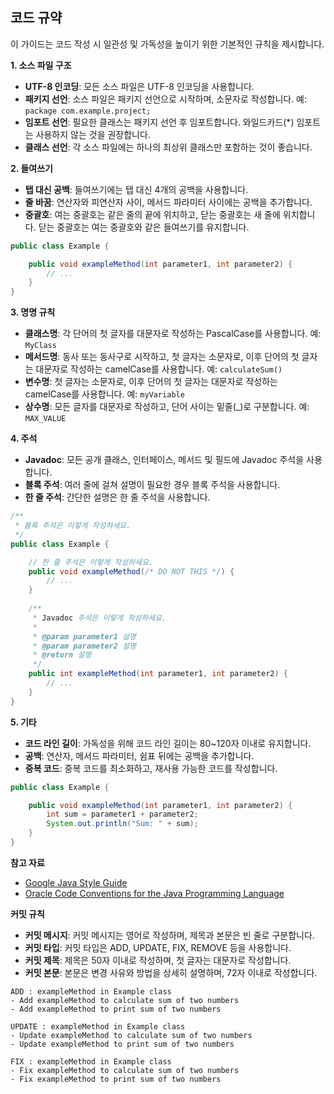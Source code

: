 ## 코드 규약

이 가이드는 코드 작성 시 일관성 및 가독성을 높이기 위한 기본적인 규칙을 제시합니다.

**1. 소스 파일 구조**

* **UTF-8 인코딩**: 모든 소스 파일은 UTF-8 인코딩을 사용합니다.
* **패키지 선언**: 소스 파일은 패키지 선언으로 시작하며, 소문자로 작성합니다. 예: `package com.example.project;`
* **임포트 선언**: 필요한 클래스는 패키지 선언 후 임포트합니다. 와일드카드(*) 임포트는 사용하지 않는 것을 권장합니다.
* **클래스 선언**: 각 소스 파일에는 하나의 최상위 클래스만 포함하는 것이 좋습니다.

**2. 들여쓰기**

* **탭 대신 공백**: 들여쓰기에는 탭 대신 4개의 공백을 사용합니다.
* **줄 바꿈**: 연산자와 피연산자 사이, 메서드 파라미터 사이에는 공백을 추가합니다.
* **중괄호**: 여는 중괄호는 같은 줄의 끝에 위치하고, 닫는 중괄호는 새 줄에 위치합니다. 닫는 중괄호는 여는 중괄호와 같은 들여쓰기를 유지합니다.

```java
public class Example {

    public void exampleMethod(int parameter1, int parameter2) {
        // ...
    }
}
```

**3. 명명 규칙**

* **클래스명**: 각 단어의 첫 글자를 대문자로 작성하는 PascalCase를 사용합니다. 예: `MyClass`
* **메서드명**: 동사 또는 동사구로 시작하고, 첫 글자는 소문자로, 이후 단어의 첫 글자는 대문자로 작성하는 camelCase를 사용합니다. 예: `calculateSum()`
* **변수명**: 첫 글자는 소문자로, 이후 단어의 첫 글자는 대문자로 작성하는 camelCase를 사용합니다. 예: `myVariable`
* **상수명**: 모든 글자를 대문자로 작성하고, 단어 사이는 밑줄(_)로 구분합니다. 예: `MAX_VALUE`

**4. 주석**

* **Javadoc**: 모든 공개 클래스, 인터페이스, 메서드 및 필드에 Javadoc 주석을 사용합니다.
* **블록 주석**: 여러 줄에 걸쳐 설명이 필요한 경우 블록 주석을 사용합니다.
* **한 줄 주석**: 간단한 설명은 한 줄 주석을 사용합니다.

```java
/**
 * 블록 주석은 이렇게 작성하세요.
 */
public class Example {

    // 한 줄 주석은 이렇게 작성하세요.
    public void exampleMethod(/* DO NOT THIS */) {
        // ...
    }
    
    /**
     * Javadoc 주석은 이렇게 작성하세요.
     * 
     * @param parameter1 설명
     * @param parameter2 설명
     * @return 설명
     */
    public int exampleMethod(int parameter1, int parameter2) {
        // ...
    }
}
```

**5. 기타**

* **코드 라인 길이**: 가독성을 위해 코드 라인 길이는 80~120자 이내로 유지합니다.
* **공백**: 연산자, 메서드 파라미터, 쉼표 뒤에는 공백을 추가합니다.
* **중복 코드**: 중복 코드를 최소화하고, 재사용 가능한 코드를 작성합니다.

```java
public class Example {

    public void exampleMethod(int parameter1, int parameter2) {
        int sum = parameter1 + parameter2;
        System.out.println("Sum: " + sum);
    }
}
```

**참고 자료**

* [Google Java Style Guide](https://google.github.io/styleguide/javaguide.html)
* [Oracle Code Conventions for the Java Programming Language](https://www.oracle.com/java/technologies/javase/codeconventions-contents.html)

**커밋 규칙**

* **커밋 메시지**: 커밋 메시지는 영어로 작성하며, 제목과 본문은 빈 줄로 구분합니다.
* **커밋 타입**: 커밋 타입은 ADD, UPDATE, FIX, REMOVE 등을 사용합니다.
* **커밋 제목**: 제목은 50자 이내로 작성하며, 첫 글자는 대문자로 작성합니다.
* **커밋 본문**: 본문은 변경 사유와 방법을 상세히 설명하며, 72자 이내로 작성합니다.

```
ADD : exampleMethod in Example class
- Add exampleMethod to calculate sum of two numbers
- Add exampleMethod to print sum of two numbers
```
```
UPDATE : exampleMethod in Example class
- Update exampleMethod to calculate sum of two numbers
- Update exampleMethod to print sum of two numbers
```
```
FIX : exampleMethod in Example class
- Fix exampleMethod to calculate sum of two numbers
- Fix exampleMethod to print sum of two numbers
```

